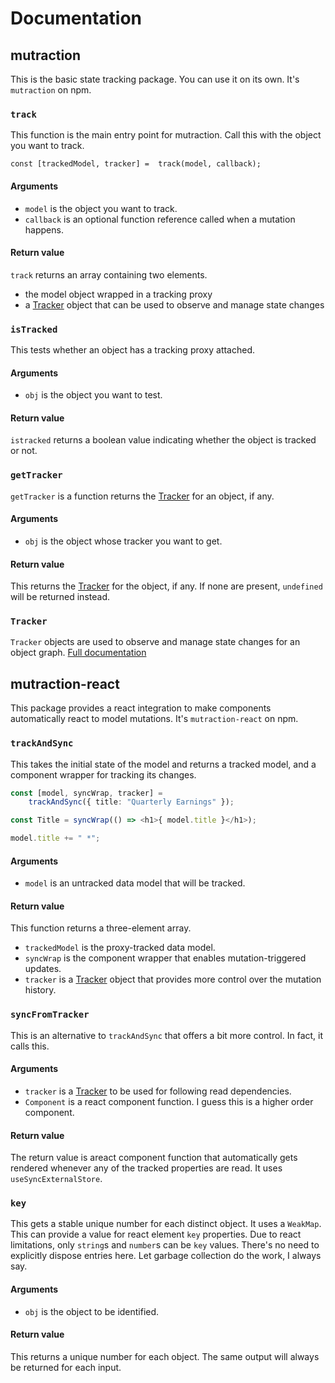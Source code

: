 # Documentation

## mutraction

This is the basic state tracking package.  You can use it on its own.  It's `mutraction` on npm.

### `track`

This function is the main entry point for mutraction.  Call this with the object you want to track.

```
const [trackedModel, tracker] =  track(model, callback);
```

#### Arguments

* `model` is the object you want to track.
* `callback` is an optional function reference called when a mutation happens.

#### Return value

`track` returns an array containing two elements.

* the model object wrapped in a tracking proxy
* a [Tracker](#tracker) object that can be used to observe and manage state changes

### `isTracked`

This tests whether an object has a tracking proxy attached.

#### Arguments

* `obj` is the object you want to test.

#### Return value

`istracked` returns a boolean value indicating whether the object is tracked or not.

### `getTracker`

`getTracker` is a function returns the [Tracker](#tracker) for an object, if any.

#### Arguments

* `obj` is the object whose tracker you want to get.

#### Return value

This returns the [Tracker](#tracker) for the object, if any.  If none are present, `undefined` will be returned instead.

### <a name=tracker></a>`Tracker`

`Tracker` objects are used to observe and manage state changes for an object graph.  [Full documentation](tracker.md)


## mutraction-react

This package provides a react integration to make components automatically react to model mutations.  It's `mutraction-react` on npm.

### `trackAndSync`

This takes the initial state of the model and returns a tracked model, and a component wrapper for tracking its changes.

```ts
const [model, syncWrap, tracker] = 
    trackAndSync({ title: "Quarterly Earnings" });

const Title = syncWrap(() => <h1>{ model.title }</h1>);

model.title += " *";
```

#### Arguments

* `model` is an untracked data model that will be tracked.

#### Return value

This function returns a three-element array.

* `trackedModel` is the proxy-tracked data model.
* `syncWrap` is the component wrapper that enables mutation-triggered updates.
* `tracker` is a [Tracker](#tracker) object that provides more control over the mutation history. 

### `syncFromTracker`

This is an alternative to `trackAndSync` that offers a bit more control.  In fact, it calls this.

#### Arguments

* `tracker` is a [Tracker](#tracker) to be used for following read dependencies.
* `Component` is a react component function.  I guess this is a higher order component.

#### Return value

The return value is areact component function that automatically gets rendered whenever any of the tracked properties are read.  It uses `useSyncExternalStore`.

### `key`

This gets a stable unique number for each distinct object.  It uses a `WeakMap`.  This can provide a value for react element `key` properties.  Due to react limitations, only `string`s and `number`s can be `key` values.  There's no need to explicitly dispose entries here.  Let garbage collection do the work, I always say.

#### Arguments

* `obj` is the object to be identified.

#### Return value

This returns a unique number for each object.  The same output will always be returned for each input.
